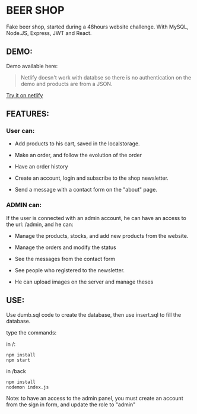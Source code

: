 # BEER SHOP 

Fake beer shop, started during a 48hours website challenge.
With MySQL, Node.JS, Express, JWT and React.


## DEMO:

Demo available here:

> Netlify doesn't work with databse so there is no authentication on the demo and products are from a JSON.

[Try it on netlify](https://beer-shop-wcs.netlify.com/)


## FEATURES:

### User can:

- Add products to his cart, saved in the localstorage. 

- Make an order, and follow the evolution of the order

- Have an order history

- Create an account, login and subscribe to the shop newsletter.

- Send a message with a contact form on the "about" page.


### ADMIN can:

If the user is connected with an admin account, he can have an access to the url: /admin, and he can:

- Manage the products, stocks, and add new products from the website. 

- Manage the orders and modify the status

- See the messages from the contact form 

- See people who registered to the newsletter.

- He can upload images on the server and manage theses


## USE:

Use dumb.sql code to create the database, then use insert.sql to fill the database.

type the commands:

in /:
```
npm install
npm start
```

in /back
```
npm install
nodemon index.js
```

Note: to have an access to the admin panel, you must create an account from the sign in form, and update the role to "admin"
